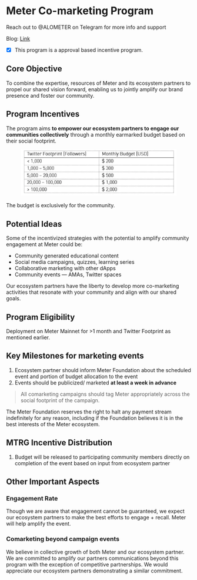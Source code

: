 # Meter Co-marketing Program

Reach out to @ALOMETER on Telegram for more info and support&#x20;

Blog: [Link](https://medium.com/meter-io/meter-co-marketing-program-for-ecosystem-partners-33fa61df24af)

* [x] This program is a approval based incentive program.

## Core Objective

To combine the expertise, resources of Meter and its ecosystem partners to propel our shared vision forward, enabling us to jointly amplify our brand presence and foster our community.

## Program Incentives

The program aims **to empower our ecosystem partners to engage our communities collectively** through a monthly earmarked budget based on their social footprint.

<figure><img src="../../.gitbook/assets/image (1).png" alt=""><figcaption></figcaption></figure>

The budget is exclusively for the community.

## Potential Ideas

Some of the incentivized strategies with the potential to amplify community engagement at Meter could be:

* Community generated educational content
* Social media campaigns, quizzes, learning series
* Collaborative marketing with other dApps
* Community events — AMAs, Twitter spaces

Our ecosystem partners have the liberty to develop more co-marketing activities that resonate with your community and align with our shared goals.

## Program Eligibility

Deployment on Meter Mainnet for >1 month and Twitter Footprint as mentioned earlier.

## Key Milestones for marketing events <a href="#b575" id="b575"></a>

1. Ecosystem partner should inform Meter Foundation about the scheduled event and portion of budget allocation to the event
2. Events should be publicized/ marketed **at least a week in advance**

> All comarketing campaigns should tag Meter appropriately across the social footprint of the campaign.

The Meter Foundation reserves the right to halt any payment stream indefinitely for any reason, including if the Foundation believes it is in the best interests of the Meter ecosystem.

## MTRG Incentive Distribution

1. Budget will be released to participating community members directly on completion of the event based on input from ecosystem partner

## Other Important Aspects

### Engagement Rate <a href="#8690" id="8690"></a>

Though we are aware that engagement cannot be guaranteed, we expect our ecosystem partners to make the best efforts to engage + recall. Meter will help amplify the event.

### Comarketing beyond campaign events <a href="#493a" id="493a"></a>

We believe in collective growth of both Meter and our ecosystem partner. We are committed to amplify our partners communications beyond this program with the exception of competitive partnerships. We would appreciate our ecosystem partners demonstrating a similar commitment.

